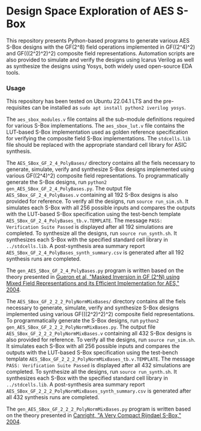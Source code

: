 # Design Space Exploration of AES S-Box

This repository presents Python-based programs to generate various AES S-Box designs with the GF(2^8) field operations implemented in GF((2^4)^2) and GF(((2^2)^2)^2) composite field representations. Automation scripts are also provided to simulate and verify the designs using Icarus Verilog as well as synthesize the designs using Yosys, both widely used open-source EDA tools.

### Usage

This repository has been tested on Ubuntu 22.04.1 LTS and the pre-requisites can be installed as ```sudo apt install python2 iverilog yosys```.

The ```aes_sbox_modules.v``` file contains all the sub-module definitions required for various S-Box implementations. The ```aes_sbox_lut.v``` file contains the LUT-based S-Box implementation used as golden reference specification for verifying the composite field S-Box implementations. The ```stdcells.lib``` file should be replaced with the appropriate standard cell library for ASIC synthesis.

The ```AES_SBox_GF_2_4_PolyBases/``` directory contains all the fiels necessary to generate, simulate, verify and synthesize S-Box designs implemented using various GF((2^4)^2) composite field representations. To programmatically generate the S-Box designs, run ```python2 gen_AES_SBox_GF_2_4_PolyBases.py```. The output file ```AES_SBox_GF_2_4_PolyBases.v``` containing all 192 S-Box designs is also provided for reference. To verify all the designs, run ```source run_sim.sh```. It simulates each S-Box with all 256 possible inputs and compares the outputs with the LUT-based S-Box specification using the test-bench template ```AES_SBox_GF_2_4_PolyBases_tb.v.TEMPLATE```. The message ```PASS: Verification Suite Passed``` is displayed after all 192 simulations are completed. To synthesize all the designs, run ```source run_synth.sh```. It synthesizes each S-Box with the specified standard cell library in ```../stdcells.lib```. A post-synthesis area summary report ```AES_SBox_GF_2_4_PolyBases_synth_summary.csv``` is generated after all 192 synthesis runs are completed.

The ```gen_AES_SBox_GF_2_4_PolyBases.py``` program is written based on the theory presented in [Gueron et al, "Masked Inversion in GF (2^N) using Mixed Field Representations and its Efficient Implementation for AES," 2004](https://pluto.huji.ac.il/~orzu/publications/ijcr_book_2004_01_03.pdf).

The ```AES_SBox_GF_2_2_2_PolyNormMixBases/``` directory contains all the fiels necessary to generate, simulate, verify and synthesize S-Box designs implemented using various GF(((2^2)^2)^2) composite field representations. To programmatically generate the S-Box designs, run ```python2 gen_AES_SBox_GF_2_2_2_PolyNormMixBases.py```. The output file ```AES_SBox_GF_2_2_2_PolyNormMixBases.v``` containing all 432 S-Box designs is also provided for reference. To verify all the designs, run ```source run_sim.sh```. It simulates each S-Box with all 256 possible inputs and compares the outputs with the LUT-based S-Box specification using the test-bench template ```AES_SBox_GF_2_2_2_PolyNormMixBases_tb.v.TEMPLATE```. The message ```PASS: Verification Suite Passed``` is displayed after all 432 simulations are completed. To synthesize all the designs, run ```source run_synth.sh```. It synthesizes each S-Box with the specified standard cell library in ```../stdcells.lib```. A post-synthesis area summary report ```AES_SBox_GF_2_2_2_PolyNormMixBases_synth_summary.csv``` is generated after all 432 synthesis runs are completed.

The ```gen_AES_SBox_GF_2_2_2_PolyNormMixBases.py``` program is written based on the theory presented in [Canright, "A Very Compact Rijndael S-Box," 2004](https://core.ac.uk/download/pdf/36694529.pdf).
